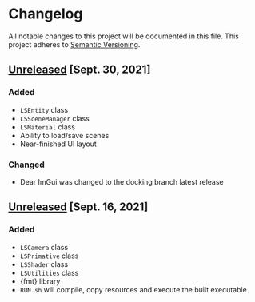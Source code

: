 # Changelog

All notable changes to this project will be documented in this file. This project adheres to [Semantic Versioning](https://semver.org/spec/v2.0.0.html).

## [Unreleased](https://github.com/jakerieger/LSEngine/commit/418f72cb63822dd00bf2888538e3fd9d06943aea) [Sept. 30, 2021]

### Added
* `LSEntity` class
* `LSSceneManager` class
* `LSMaterial` class
* Ability to load/save scenes
* Near-finished UI layout

### Changed
* Dear ImGui was changed to the docking branch latest release

## [Unreleased](https://github.com/jakerieger/LSEngine/commit/9e831ce382f7fc673ce94f5b742beb0c743568a3) [Sept. 16, 2021]

### Added
* `LSCamera` class
* `LSPrimative` class
* `LSShader` class
* `LSUtilities` class
* {fmt} library
* `RUN.sh` will compile, copy resources and execute the built executable
